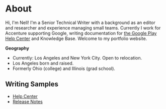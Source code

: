 # About
Hi, I'm Nell! I'm a Senior Technical Writer with a background as an editor and researcher and experience managing small teams. Currently I work for Accenture supporting Google, writing documentation for [the Google Play Help Center](https://support.google.com/googleplay/?hl=en#topic=3364260) and Knowledge Base. Welcome to my portfolio website. 

<b>Geography</b>
- Currently: Los Angeles and New York City. Open to relocation.
- Los Angeles born and raised.
- Formerly Ohio (college) and Illinois (grad school).

<H2>Writing Samples</H2>

- <a href="https://github.com/nellcgram/nellcgram.github.io/blob/main/Help%20Center%20article%20%5BGram%20Sample%5D.pdf" target="_blank">Help Center</a>
- <a href="https://github.com/nellcgram/nellcgram.github.io/blob/main/Release%20notes%20for%20e-reader%20app%20%5BGram%20Sample%5D.pdf" target="_blank">Release Notes</a>
